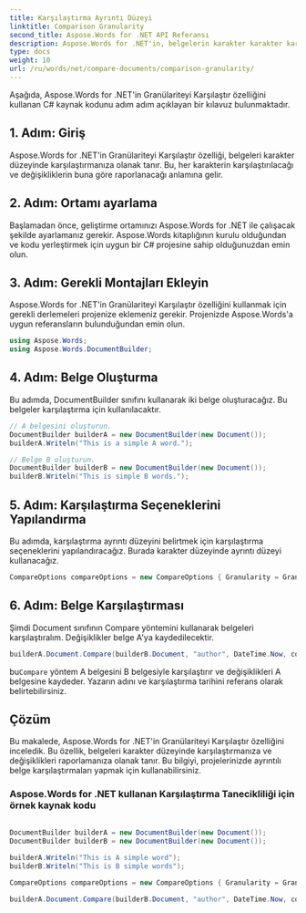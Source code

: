 ```yaml
---
title: Karşılaştırma Ayrıntı Düzeyi
linktitle: Comparison Granularity
second_title: Aspose.Words for .NET API Referansı
description: Aspose.Words for .NET'in, belgelerin karakter karakter karşılaştırılmasına ve yapılan değişikliklerin raporlanmasına olanak tanıyan Karşılaştırma Tanecikliğini Öğrenin.
type: docs
weight: 10
url: /ru/words/net/compare-documents/comparison-granularity/
---
```

Aşağıda, Aspose.Words for .NET'in Granülariteyi Karşılaştır özelliğini kullanan C# kaynak kodunu adım adım açıklayan bir kılavuz bulunmaktadır.

## 1. Adım: Giriş

Aspose.Words for .NET'in Granülariteyi Karşılaştır özelliği, belgeleri karakter düzeyinde karşılaştırmanıza olanak tanır. Bu, her karakterin karşılaştırılacağı ve değişikliklerin buna göre raporlanacağı anlamına gelir.

## 2. Adım: Ortamı ayarlama

Başlamadan önce, geliştirme ortamınızı Aspose.Words for .NET ile çalışacak şekilde ayarlamanız gerekir. Aspose.Words kitaplığının kurulu olduğundan ve kodu yerleştirmek için uygun bir C# projesine sahip olduğunuzdan emin olun.

## 3. Adım: Gerekli Montajları Ekleyin

Aspose.Words for .NET'in Granülariteyi Karşılaştır özelliğini kullanmak için gerekli derlemeleri projenize eklemeniz gerekir. Projenizde Aspose.Words'a uygun referansların bulunduğundan emin olun.

```csharp
using Aspose.Words;
using Aspose.Words.DocumentBuilder;
```

## 4. Adım: Belge Oluşturma

Bu adımda, DocumentBuilder sınıfını kullanarak iki belge oluşturacağız. Bu belgeler karşılaştırma için kullanılacaktır.

```csharp
// A belgesini oluşturun.
DocumentBuilder builderA = new DocumentBuilder(new Document());
builderA.Writeln("This is a simple A word.");

// Belge B oluşturun.
DocumentBuilder builderB = new DocumentBuilder(new Document());
builderB.Writeln("This is simple B words.");
```

## 5. Adım: Karşılaştırma Seçeneklerini Yapılandırma

Bu adımda, karşılaştırma ayrıntı düzeyini belirtmek için karşılaştırma seçeneklerini yapılandıracağız. Burada karakter düzeyinde ayrıntı düzeyi kullanacağız.

```csharp
CompareOptions compareOptions = new CompareOptions { Granularity = Granularity.CharLevel };
```

## 6. Adım: Belge Karşılaştırması

Şimdi Document sınıfının Compare yöntemini kullanarak belgeleri karşılaştıralım. Değişiklikler belge A'ya kaydedilecektir.

```csharp
builderA.Document.Compare(builderB.Document, "author", DateTime.Now, compareOptions);
```

 bu`Compare` yöntem A belgesini B belgesiyle karşılaştırır ve değişiklikleri A belgesine kaydeder. Yazarın adını ve karşılaştırma tarihini referans olarak belirtebilirsiniz.

## Çözüm

Bu makalede, Aspose.Words for .NET'in Granülariteyi Karşılaştır özelliğini inceledik. Bu özellik, belgeleri karakter düzeyinde karşılaştırmanıza ve değişiklikleri raporlamanıza olanak tanır. Bu bilgiyi, projelerinizde ayrıntılı belge karşılaştırmaları yapmak için kullanabilirsiniz.

### Aspose.Words for .NET kullanan Karşılaştırma Tanecikliliği için örnek kaynak kodu

```csharp
            
DocumentBuilder builderA = new DocumentBuilder(new Document());
DocumentBuilder builderB = new DocumentBuilder(new Document());

builderA.Writeln("This is A simple word");
builderB.Writeln("This is B simple words");

CompareOptions compareOptions = new CompareOptions { Granularity = Granularity.CharLevel };

builderA.Document.Compare(builderB.Document, "author", DateTime.Now, compareOptions);            
        
```

